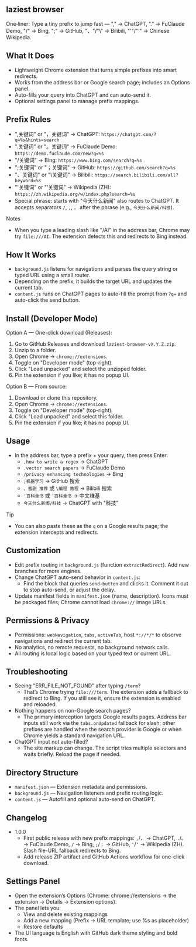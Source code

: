 ## laziest browser

One‑liner: Type a tiny prefix to jump fast — "," → ChatGPT, "." → FuClaude Demo, "/" → Bing, ";" → GitHub, "、"/"\\" → Bilibili, "'"/"‘" → Chinese Wikipedia.

## What It Does
- Lightweight Chrome extension that turns simple prefixes into smart redirects.
- Works from the address bar or Google search page; includes an Options panel.
- Auto-fills your query into ChatGPT and can auto-send it.
 - Optional settings panel to manage prefix mappings.

## Prefix Rules
- ",关键词" or "，关键词" → ChatGPT: `https://chatgpt.com/?q=%s&hints=search`
- ".关键词" or "。关键词" → FuClaude Demo: `https://demo.fuclaude.com/new?q=%s`
- "/关键词" → Bing: `https://www.bing.com/search?q=%s`
- ";关键词" or "；关键词" → GitHub: `https://github.com/search?q=%s`
- "、关键词" or "\\关键词" → Bilibili: `https://search.bilibili.com/all?keyword=%s`
- "'关键词" or "‘关键词" → Wikipedia (ZH): `https://zh.wikipedia.org/w/index.php?search=%s`
- Special phrase: starts with "今天什么新闻" also routes to ChatGPT. It accepts separators `/`, `,`, `，` after the phrase (e.g., `今天什么新闻/科技`).

Notes
- When you type a leading slash like "/AI" in the address bar, Chrome may try `file:///AI`. The extension detects this and redirects to Bing instead.

## How It Works
- `background.js` listens for navigations and parses the query string or typed URL using a small router.
- Depending on the prefix, it builds the target URL and updates the current tab.
- `content.js` runs on ChatGPT pages to auto-fill the prompt from `?q=` and auto-click the send button.

## Install (Developer Mode)
Option A — One-click download (Releases):
1. Go to GitHub Releases and download `laziest-browser-vX.Y.Z.zip`.
2. Unzip to a folder.
3. Open Chrome → `chrome://extensions`.
4. Toggle on "Developer mode" (top-right).
5. Click "Load unpacked" and select the unzipped folder.
6. Pin the extension if you like; it has no popup UI.

Option B — From source:
1. Download or clone this repository.
2. Open Chrome → `chrome://extensions`.
3. Toggle on "Developer mode" (top-right).
4. Click "Load unpacked" and select this folder.
5. Pin the extension if you like; it has no popup UI.

## Usage
- In the address bar, type a prefix + your query, then press Enter:
  - `,how to write a regex` → ChatGPT
  - `.vector search papers` → FuClaude Demo
  - `/privacy enhancing technologies` → Bing
  - `;机器学习` → GitHub 搜索
  - `、番剧 推荐` 或 `\编程 教程` → Bilibili 搜索
  - `'百科全书` 或 `‘百科全书` → 中文维基
  - `今天什么新闻/科技` → ChatGPT with "科技"

Tip
- You can also paste these as the `q` on a Google results page; the extension intercepts and redirects.

## Customization
- Edit prefix routing in `background.js` (function `extractRedirect`). Add new branches for more engines.
- Change ChatGPT auto-send behavior in `content.js`:
  - Find the block that queries `send-button` and clicks it. Comment it out to stop auto-send, or adjust the delay.
- Update manifest fields in `manifest.json` (name, description). Icons must be packaged files; Chrome cannot load `chrome://` image URLs.

## Permissions & Privacy
- Permissions: `webNavigation`, `tabs`, `activeTab`, host `*://*/*` to observe navigations and redirect the current tab.
- No analytics, no remote requests, no background network calls.
- All routing is local logic based on your typed text or current URL.

## Troubleshooting
- Seeing "ERR_FILE_NOT_FOUND" after typing `/term`?
  - That’s Chrome trying `file:///term`. The extension adds a fallback to redirect to Bing. If you still see it, ensure the extension is enabled and reloaded.
- Nothing happens on non-Google search pages?
  - The primary interception targets Google results pages. Address bar inputs still work via the `tabs.onUpdated` fallback for slash; other prefixes are handled when the search provider is Google or when Chrome yields a standard navigation URL.
- ChatGPT input not auto-filled?
  - The site markup can change. The script tries multiple selectors and waits briefly. Reload the page if needed.

## Directory Structure
- `manifest.json` — Extension metadata and permissions.
- `background.js` — Navigation listeners and prefix routing logic.
- `content.js` — Autofill and optional auto-send on ChatGPT.

## Changelog
- 1.0.0
  - First public release with new prefix mappings: `,`/`，` → ChatGPT, `.`/`。` → FuClaude Demo, `/` → Bing, `;`/`；` → GitHub, `'`/`‘` → Wikipedia (ZH). Slash file-URL fallback redirects to Bing.
  - Add release ZIP artifact and GitHub Actions workflow for one-click download.
## Settings Panel
- Open the extension’s Options (Chrome: chrome://extensions → the extension → Details → Extension options).
- The panel lets you:
  - View and delete existing mappings
  - Add a new mapping (Prefix → URL template; use %s as placeholder)
  - Restore defaults
- The UI language is English with GitHub dark theme styling and bold fonts.
